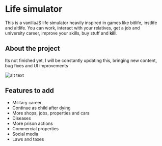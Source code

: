# Life simulator
This is a vanillaJS life simulator heavily inspired in games like bitlife, instlife and altlife. You can work, interact with your relatives, get a job and university career, improve your skills, buy stuff and **kill**.

## About the project
Its not finished yet, I will be constantly updating this, bringing new content, bug fixes and UI improvements

![alt text](https://github.com/robert1811/life-simulator/blob/main/preview.jpg?raw=true)

## Features to add
- Military career
- Continue as child after dying
- More shops, jobs, properties and cars
- Diseases
- More prison actions
- Commercial properties
- Social media
- Laws and taxes
